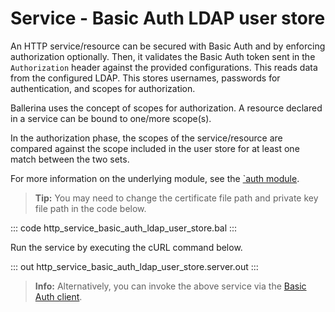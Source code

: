 # Service - Basic Auth LDAP user store

An HTTP service/resource can be secured with Basic Auth and by enforcing authorization optionally. Then, it validates the Basic Auth token sent in the `Authorization` header against the provided configurations. This reads data from the configured LDAP. This stores usernames, passwords for authentication, and scopes for authorization.

Ballerina uses the concept of scopes for authorization. A resource declared in a service can be bound to one/more scope(s).

In the authorization phase, the scopes of the service/resource are compared against the scope included in the user store for at least one match between the two sets.

For more information on the underlying module, see the [`auth module](https://lib.ballerina.io/ballerina/auth/latest/).

>**Tip:** You may need to change the certificate file path and private key file path in the code below.

::: code http_service_basic_auth_ldap_user_store.bal :::

Run the service by executing the cURL command below.

::: out http_service_basic_auth_ldap_user_store.server.out :::

>**Info:** Alternatively, you can invoke the above service via the [Basic Auth client](/learn/by-example/http-client-basic-auth).
